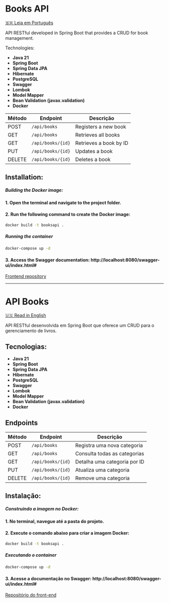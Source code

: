 # Books API

[🇧🇷 Leia em Português](#api-books)

API RESTful developed in Spring Boot that provides a CRUD for book management.

Technologies:
- **Java 21**
- **Spring Boot**
- **Spring Data JPA**
- **Hibernate**
- **PostgreSQL**
- **Swagger**
- **Lombok**
- **Model Mapper**
- **Bean Validation (javax.validation)**
- **Docker**

| Método | Endpoint          | Descrição              |
|--------|-------------------|------------------------|
| POST   | `/api/books`      | Registers a new book   |
| GET    | `/api/books`      | Retrieves all books    |
| GET    | `/api/books/{id}` | Retrieves a book by ID |
| PUT    | `/api/books/{id}` | Updates a book         |
| DELETE | `/api/books/{id}` | Deletes a book         |

## Installation:

##### Building the Docker image:
#### 1. Open the terminal and navigate to the project folder.
#### 2. Run the following command to create the Docker image:
```bash
docker build -t booksapi .
```
##### Running the container
```bash
docker-compose up -d
```

#### 3. Access the Swagger documentation: http://localhost:8080/swagger-ui/index.html#

[Frontend repository](https://github.com/samuelmsilva2v/webBooks)

---

# API Books

[🇺🇸 Read in English](#books-api)

API RESTful desenvolvida em Spring Boot que oferece um CRUD para o gerenciamento de livros.

## Tecnologias: 
- **Java 21**
- **Spring Boot**
- **Spring Data JPA**
- **Hibernate**
- **PostgreSQL**
- **Swagger**
- **Lombok**
- **Model Mapper**
- **Bean Validation (javax.validation)**
- **Docker**

## Endpoints

| Método | Endpoint          | Descrição                    |
|--------|-------------------|------------------------------|
| POST   | `/api/books`      | Registra uma nova categoria  |
| GET    | `/api/books`      | Consulta todas as categorias |
| GET    | `/api/books/{id}` | Detalha uma categoria por ID |
| PUT    | `/api/books/{id}` | Atualiza uma categoria       |
| DELETE | `/api/books/{id}` | Remove uma categoria         |

## Instalação:

##### Construindo a imagem no Docker:
#### 1. No terminal, navegue até a pasta do projeto.
#### 2. Execute o comando abaixo para criar a imagem Docker:
```bash
docker build -t booksapi .
```
##### Executando o container
```bash
docker-compose up -d
```

#### 3. Acesse a documentação no Swagger: http://localhost:8080/swagger-ui/index.html#

[Repositório do front-end](https://github.com/samuelmsilva2v/webBooks)
